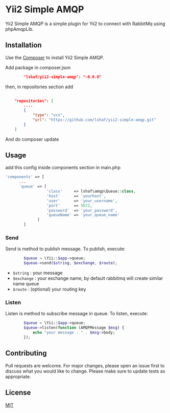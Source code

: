 # Yii2 Simple AMQP

Yii2 Simple AMQP is a simple plugin for Yii2 to connect with RabbitMq using phpAmqpLib.

## Installation

Use the [Composer](https://getcomposer.org/) to install Yii2 Simple AMQP.

Add package in composer.json 

```json
        "lshaf/yii2-simple-amqp": "~0.0.0"
```

then, in repositories section add 

```json
        
    "repositories": [
        ....
        {
            "type": "vcs",
            "url": "https://github.com/lshaf/yii2-simple-amqp.git"
        }
    ]
```
And do composer update 

## Usage

add this config inside components section in main.php 

```php
'components' => [
      ...
      'queue' => [
                  'class'     => lshaf\amqp\Queue::class,
                  'host'      => 'yourhost',
                  'user'      => 'your_username',
                  'port'      => 5672,
                  'password'  => 'your_password',
                  'queueName' => 'your_queue_name'
              ]
        ]
```

### Send  
Send is method to publish message. To publish, execute:
```php
        $queue = \Yii::$app->queue;
        $queue->send($string, $exchange, $route);
```

- `$string` : your message
- `$exchange` : your exchange name, by default rabbitmq will create similar name queue
- `$route` : (optional) your routing key

### Listen  
Listen is method to subscribe message in queue. To listen, execute:
```php
        $queue = \Yii::$app->queue;
        $queue->listen(function (AMQPMessage $msg) {
            echo "your message : " . $msg->body;
        });
```
## Contributing
Pull requests are welcome. For major changes, please open an issue first to discuss what you would like to change.
Please make sure to update tests as appropriate.

## License
[MIT](https://choosealicense.com/licenses/mit/)

